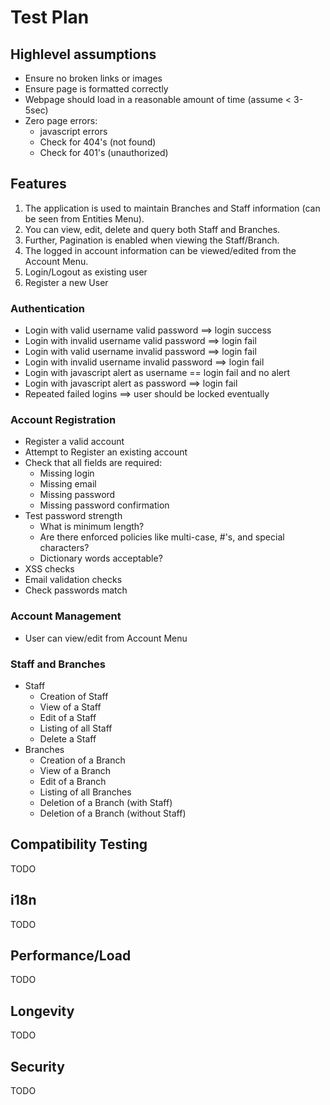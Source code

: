 Test Plan
=========

##  Highlevel assumptions

* Ensure no broken links or images
* Ensure page is formatted correctly
* Webpage should load in a reasonable amount of time (assume < 3-5sec)
* Zero page errors:
	* javascript errors
	* Check for 404's (not found)
	* Check for 401's (unauthorized)

## Features

1. The application is used to maintain Branches and Staff information (can be seen from Entities Menu). 
2. You can view, edit, delete and query both Staff and Branches. 
3. Further, Pagination is enabled when viewing the Staff/Branch. 
4. The logged in account information can be viewed/edited from the Account Menu. 
5. Login/Logout as existing user
6. Register a new User

### Authentication

* Login with valid username valid password ==> login success
* Login with invalid username valid password ==> login fail
* Login with valid username invalid password ==> login fail
* Login with invalid username invalid password ==> login fail
* Login with javascript alert as username == login fail and no alert
* Login with javascript alert as password ==> login fail
* Repeated failed logins ==> user should be locked eventually

### Account Registration

* Register a valid account
* Attempt to Register an existing account
* Check that all fields are required:
	* Missing login
	* Missing email
	* Missing password
	* Missing password confirmation
* Test password strength
	* What is minimum length?
	* Are there enforced policies like multi-case, #'s, and special characters?
	* Dictionary words acceptable?
* XSS checks
* Email validation checks
* Check passwords match

### Account Management

* User can view/edit from Account Menu

### Staff and Branches

* Staff
	* Creation of Staff
	* View of a Staff
	* Edit of a Staff
	* Listing of all Staff
	* Delete a Staff
* Branches
	* Creation of a Branch
	* View of a Branch
	* Edit of a Branch
	* Listing of all Branches
	* Deletion of a Branch (with Staff)
	* Deletion of a Branch (without Staff)

## Compatibility Testing

TODO

## i18n

TODO

## Performance/Load

TODO

## Longevity

TODO

## Security

TODO